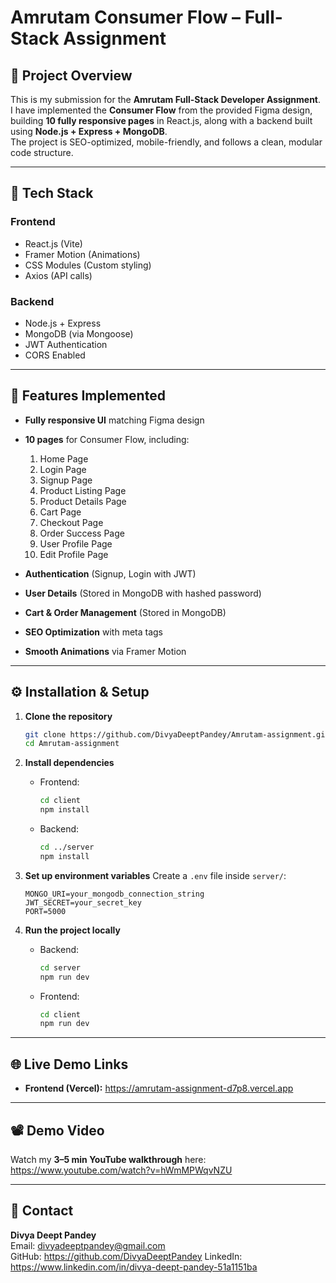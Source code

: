 # Amrutam Consumer Flow – Full-Stack Assignment

## 📌 Project Overview
This is my submission for the **Amrutam Full-Stack Developer Assignment**.  
I have implemented the **Consumer Flow** from the provided Figma design, building **10 fully responsive pages** in React.js, along with a backend built using **Node.js + Express + MongoDB**.  
The project is SEO-optimized, mobile-friendly, and follows a clean, modular code structure.

---

## 🚀 Tech Stack

### Frontend
- React.js (Vite)
- Framer Motion (Animations)
- CSS Modules (Custom styling)
- Axios (API calls)

### Backend
- Node.js + Express
- MongoDB (via Mongoose)
- JWT Authentication
- CORS Enabled

---

## 📄 Features Implemented

- **Fully responsive UI** matching Figma design
- **10 pages** for Consumer Flow, including:
  1. Home Page  
  2. Login Page  
  3. Signup Page  
  4. Product Listing Page  
  5. Product Details Page  
  6. Cart Page  
  7. Checkout Page  
  8. Order Success Page  
  9. User Profile Page
  10. Edit Profile Page

- **Authentication** (Signup, Login with JWT)
- **User Details** (Stored in MongoDB with hashed password)
- **Cart & Order Management** (Stored in MongoDB)
- **SEO Optimization** with meta tags
- **Smooth Animations** via Framer Motion

---

## ⚙️ Installation & Setup

1. **Clone the repository**
   ```bash
   git clone https://github.com/DivyaDeeptPandey/Amrutam-assignment.git
   cd Amrutam-assignment
   ```

2. **Install dependencies**
   - Frontend:
     ```bash
     cd client
     npm install
     ```
   - Backend:
     ```bash
     cd ../server
     npm install
     ```

3. **Set up environment variables**
   Create a `.env` file inside `server/`:
   ```
   MONGO_URI=your_mongodb_connection_string
   JWT_SECRET=your_secret_key
   PORT=5000
   ```

4. **Run the project locally**
   - Backend:
     ```bash
     cd server
     npm run dev
     ```
   - Frontend:
     ```bash
     cd client
     npm run dev
     ```

---

## 🌐 Live Demo Links

- **Frontend (Vercel):** https://amrutam-assignment-d7p8.vercel.app
---

## 📽️ Demo Video
Watch my **3–5 min YouTube walkthrough** here: https://www.youtube.com/watch?v=hWmMPWqvNZU

---

## 📧 Contact
**Divya Deept Pandey**  
Email: divyadeeptpandey@gmail.com  
GitHub: https://github.com/DivyaDeeptPandey
LinkedIn: https://www.linkedin.com/in/divya-deept-pandey-51a1151ba
